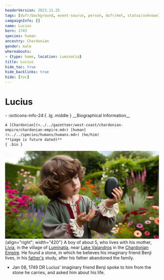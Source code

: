 ```yaml
---
headerVersion: 2023.11.25
tags: [dufr/background, event-source, person, dufr/met, status/unknown]
campaignInfo: []
name: Lucius
born: 1743
species: human
ancestry: Chardonian
gender: male
whereabouts:
- {type: home, location: Luminatia}
title: Lucius
hide_toc: true
hide_backlinks: true
hide: [toc]
---
```

# Lucius
<div class="grid cards ext-narrow-margin ext-one-column" markdown>
- :octicons-info-24:{ .lg .middle } __Biographical Information__

    A [Chardonian](<../../gazetteer/west-coast/chardonian-empire/chardonian-empire.md>) [human](<../../species/humans/humans.md>) (he/him)  
    **(page is future dated)**  
    { .bio }

</div>


![Lucius Portrait](../../assets/lucius-portrait.jpeg){align="right"; width="420"} A boy of about 5, who lives with his mother, [Livia](<./livia.md>), in the village of [Luminatia](<../../gazetteer/west-coast/chardonian-empire/luminatia.md>), near [Lake Valandros](<../../gazetteer/chasa-nahadi-watershed/lake-valandros.md>) in the [Chardonian Empire](<../../gazetteer/west-coast/chardonian-empire/chardonian-empire.md>). He found a stone, in which he believes his imaginary friend Benji lives, in his [father's](<./claudio.md>) study, after his father abandoned the family. 

- Jan 08, 1749 DR Lucius' imaginary friend Benji spoke to him from the stone he carries, and asked him about his life. 

